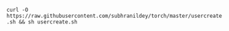 `curl -O https://raw.githubusercontent.com/subhranildey/torch/master/usercreate.sh && sh usercreate.sh`
